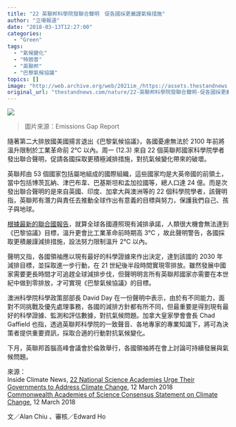 ```yaml
---
title: "22 英聯邦科學院發聯合聲明　促各國採更嚴謹氣候措施"
author: "立場報道"
date: "2018-03-13T12:27:00"
categories:
  - "Green"
tags:
  - "氣候變化"
  - "特朗普"
  - "英聯邦"
  - "巴黎氣候協議"
topics: []
image: "http://web.archive.org/web/2021im_/https://assets.thestandnews.com/media/photos/Screen20Shot202018-03-1320at2012.22.3620PM_ZuzTi.png"
original_url: "thestandnews.com/nature/22-英聯邦科學院發聯合聲明-促各國採更嚴謹氣候措施"
---
```

![](http://web.archive.org/web/2021im_/https://assets.thestandnews.com/media/photos/Screen20Shot202018-03-1320at2012.22.3620PM_ZuzTi.png)
> 圖片來源：Emissions Gap Report

隨著第二大排放國美國揚言退出《巴黎氣候協議》，各國憂慮無法於 2100 年前將溫升限制於工業革命前 2°C 以內。周一 (12.3) 來自 22 個英聯邦國家科學院學者發出聯合聲明，促請各國採取更積極減排措施，對抗氣候變化帶來的破壞。

英聯邦由 53 個國家包括屬地組成的國際組織，這些國家均是大英帝國的前領土，當中包括博茨瓦納、津巴布韋、巴基斯坦和孟加拉國等，總人口達 24 億。而是次發出聯合聲明的是來自英國、印度、加拿大與澳洲等的 22 個科學院學者，該聲明指，英聯邦有潛力與責任去推動全球作出有意義的目標與努力，保護我們自己、孩子與地球。

[根據最新的聯合國報告](http://web.archive.org/web/20211229132704/https://www.unenvironment.org/resources/emissions-gap-report)，就算全球各國遵照現有減排承諾，人類很大機會無法達到《巴黎協議》目標，溫升更會比工業革命前時期高 3°C ，故此聲明警告，各國採取更積嚴謹減排措施，設法努力限制溫升 2°C 以內。

聲明又指，各國領袖應以現有最好的科學證據來作出決定，達到該國的 2030 年減排目標，並採取進一步行動，在 21 世紀後半段時間實現零排放。雖然發展中國家需要更長時間才可追趕全球減排步伐，但聲明明言所有英聯邦國家亦需要在本世紀中做到零排放，才可實現《巴黎氣候協議》的目標。

澳洲科學院科學政策部部長 David Day 在一份聲明中表示，由於有不同能力，面對不同挑戰及優先處理事務，各國的減排方針都有所不同，但最重要是得到現有最好的科學證據、監測和評估數據，對抗氣候問題。加拿大皇家學會會長 Chad Gaffield 也指，透過英聯邦科學院的一致聲音、各地專家的專業知識下，將可為決策者提供重要資訊，採取合適的行動對抗氣候變化。

下月，英聯邦首腦高峰會議會於倫敦舉行，各國領袖將在會上討論可持續發展與氣候問題。

來源：  
Inside Climate News, [22 National Science Academies Urge Their Governments to Address Climate Change](http://web.archive.org/web/20211229132704/https://insideclimatenews.org/news/12032018/climate-change-solutions-national-science-academies-commonwealth-of-nations-paris-agreement), 12 March 2018  
[Commonwealth Academies of Science Consensus Statement on Climate Change](http://web.archive.org/web/20211229132704/https://rsc-src.ca/sites/default/files/pdf/Commonwealth%20Academies%20Consensus%20Statement%20on%20Climate%20Change%20-%2012%20March%202018%20-%202.pdf), 12 March 2018

文／Alan Chiu 、審核／Edward Ho